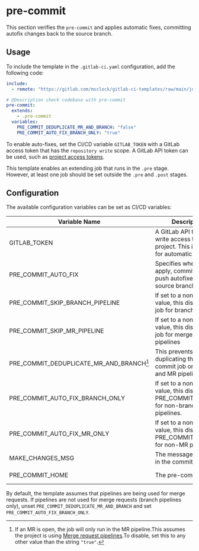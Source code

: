 # pre-commit

This section verifies the `pre-commit` and applies automatic fixes, committing autofix changes back to the source branch.

## Usage

To include the template in the `.gitlab-ci.yaml` configuration, add the following code:

```yaml
include:
  - remote: "https://gitlab.com/msclock/gitlab-ci-templates/raw/main/jobs/pre-commit.yml"

# @Description check codebase with pre-commit
pre-commit:
  extends:
    - .pre-commit
  variables:
    PRE_COMMIT_DEDUPLICATE_MR_AND_BRANCH: "false"
    PRE_COMMIT_AUTO_FIX_BRANCH_ONLY: "true"
```

To enable auto-fixes, set the CI/CD variable `GITLAB_TOKEN` with a GitLab access token that has the `repository write` scope. A GitLab API token can be used, such as [project access tokens](https://docs.gitlab.com/ee/user/project/settings/project_access_tokens.html).

This template enables an extending job that runs in the `.pre` stage. However, at least one job should be set outside the `.pre` and `.post` stages.

## Configuration

The available configuration variables can be set as CI/CD variables:

| Variable Name                            | Description                                                                                | Default                              |
|------------------------------------------|--------------------------------------------------------------------------------------------|--------------------------------------|
| GITLAB_TOKEN                             | A GitLab API token with write access to the project. This is required for automatic fixes. |                                      |
| PRE_COMMIT_AUTO_FIX                      | Specifies whether to apply, commit, and push autofixes to the source branch                | 1                                    |
| PRE_COMMIT_SKIP_BRANCH_PIPELINE          | If set to a non-empty value, this disables the job for branch pipelines                    |                                      |
| PRE_COMMIT_SKIP_MR_PIPELINE              | If set to a non-empty value, this disables the job for merge request pipelines             |                                      |
| PRE_COMMIT_DEDUPLICATE_MR_AND_BRANCH[^1] | This prevents duplicating the pre-commit job on branch and MR pipelines.                   | "true"                               |
| PRE_COMMIT_AUTO_FIX_BRANCH_ONLY          | If set to a non-empty value, this disables PRE_COMMIT_AUTOFIX for non-branch pipelines.    |                                      |
| PRE_COMMIT_AUTO_FIX_MR_ONLY              | If set to a non-empty value, this disables PRE_COMMIT_AUTOFIX for non-MR pipelines.        |                                      |
| MAKE_CHANGES_MSG                         | The message to include in the commit message.                                              | "ci: auto fixes from pre-commit"     |
| PRE_COMMIT_HOME                          | The pre-commit cache                                                                       | "$CI_PROJECT_DIR/.cache/.pre-commit" |

By default, the template assumes that pipelines are being used for merge requests. If pipelines are not used for merge requests (branch pipelines only), unset `PRE_COMMIT_DEDUPLICATE_MR_AND_BRANCH` and set `PRE_COMMIT_AUTO_FIX_BRANCH_ONLY`.

[^1]: If an MR is open, the job will only run in the MR pipeline.This assumes the project is using [Merge request pipelines](https://gitlab.com/ee/ci/pipelines/merge_request_pipelines.html).To disable, set this to any other value than the string `"true"`.
